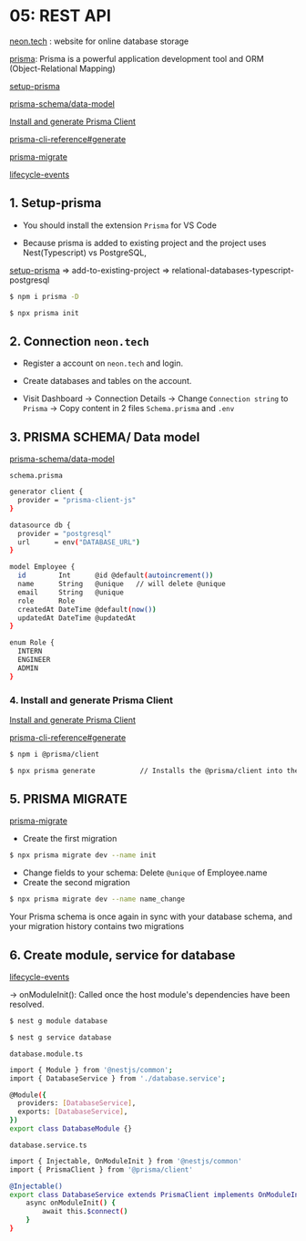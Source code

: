 # 05: REST API
[neon.tech](https://neon.tech/) : website for online database storage

[prisma](https://www.prisma.io/docs): Prisma is a powerful application development tool and ORM (Object-Relational Mapping)

[setup-prisma](https://www.prisma.io/docs/getting-started/setup-prisma)

[prisma-schema/data-model](https://www.prisma.io/docs/orm/prisma-schema/data-model)

[Install and generate Prisma Client](https://www.prisma.io/docs/getting-started/setup-prisma/add-to-existing-project/relational-databases/install-prisma-client-typescript-postgresql)

[prisma-cli-reference#generate](https://www.prisma.io/docs/orm/reference/prisma-cli-reference#generate)

[prisma-migrate](https://www.prisma.io/docs/orm/prisma-migrate)

[lifecycle-events](https://docs.nestjs.com/fundamentals/lifecycle-events#lifecycle-events-1)
## 1. Setup-prisma
- You should install the extension `Prisma`  for VS Code 

- Because prisma is added to existing project and the project uses Nest(Typescript) vs PostgreSQL, 

[setup-prisma](https://www.prisma.io/docs/getting-started/setup-prisma) => add-to-existing-project => relational-databases-typescript-postgresql
```bash
$ npm i prisma -D

$ npx prisma init
```
## 2. Connection `neon.tech`
- Register a account on `neon.tech` and login.

- Create databases and tables on the account.

- Visit Dashboard -> Connection Details -> Change `Connection string` to `Prisma` -> Copy content in 2 files `Schema.prisma` and `.env` 

## 3. PRISMA SCHEMA/ Data model
[prisma-schema/data-model](https://www.prisma.io/docs/orm/prisma-schema/data-model)

`schema.prisma`
```bash
generator client {
  provider = "prisma-client-js"
}

datasource db {
  provider = "postgresql"
  url      = env("DATABASE_URL")
}

model Employee {
  id        Int      @id @default(autoincrement())
  name      String   @unique   // will delete @unique 
  email     String   @unique
  role      Role
  createdAt DateTime @default(now())
  updatedAt DateTime @updatedAt
}

enum Role {
  INTERN
  ENGINEER
  ADMIN
}
```
### 4. Install and generate Prisma Client
[Install and generate Prisma Client](https://www.prisma.io/docs/getting-started/setup-prisma/add-to-existing-project/relational-databases/install-prisma-client-typescript-postgresql)

[prisma-cli-reference#generate](https://www.prisma.io/docs/orm/reference/prisma-cli-reference#generate)
```bash
$ npm i @prisma/client          

$ npx prisma generate           // Installs the @prisma/client into the npm project if it is not already present.                
```
## 5. PRISMA MIGRATE
[prisma-migrate](https://www.prisma.io/docs/orm/prisma-migrate)
- Create the first migration
```bash
$ npx prisma migrate dev --name init
```
- Change fields to your schema: Delete `@unique` of Employee.name
- Create the second migration
```bash
$ npx prisma migrate dev --name name_change 
```
Your Prisma schema is once again in sync with your database schema, and your migration history contains two migrations
## 6. Create module, service for database
[lifecycle-events](https://docs.nestjs.com/fundamentals/lifecycle-events#lifecycle-events-1) 

-> onModuleInit(): Called once the host module's dependencies have been resolved.
```bash
$ nest g module database

$ nest g service database
```
`database.module.ts`
```bash
import { Module } from '@nestjs/common';
import { DatabaseService } from './database.service';

@Module({
  providers: [DatabaseService],
  exports: [DatabaseService],
})
export class DatabaseModule {}
```
`database.service.ts`
```bash
import { Injectable, OnModuleInit } from '@nestjs/common'
import { PrismaClient } from '@prisma/client'

@Injectable()
export class DatabaseService extends PrismaClient implements OnModuleInit {
    async onModuleInit() {
        await this.$connect()
    }
}
```
